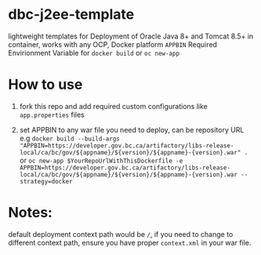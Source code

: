 # dbc-j2ee-template
lightweight templates for Deployment of Oracle Java 8+ and Tomcat 8.5+ in container, works with any OCP, Docker platform
`APPBIN` Required Envirionment Variable for `docker build` or `oc new-app`

# How to use
1. fork this repo and add required custom configurations like `app.properties` files

2. set APPBIN to any war file you need to deploy, can be repository URL e.g 
 ```docker build --build-args "APPBIN=https://developer.gov.bc.ca/artifactory/libs-release-local/ca/bc/gov/${appname}/${version}/${appname}-{version}.war" .```
 or
 ```oc new-app $YourRepoUrlWithThisDockerfile -e APPBIN=https://developer.gov.bc.ca/artifactory/libs-release-local/ca/bc/gov/${appname}/${version}/${appname}-{version}.war --strategy=docker```
 
# Notes:
 default deployment context path would be `/`, if you need to change to different context path, ensure you have proper `context.xml` in your war file.

